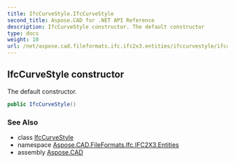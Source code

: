 ```yaml
---
title: IfcCurveStyle.IfcCurveStyle
second_title: Aspose.CAD for .NET API Reference
description: IfcCurveStyle constructor. The default constructor
type: docs
weight: 10
url: /net/aspose.cad.fileformats.ifc.ifc2x3.entities/ifccurvestyle/ifccurvestyle/
---
```

## IfcCurveStyle constructor

The default constructor.

```csharp
public IfcCurveStyle()
```

### See Also

* class [IfcCurveStyle](../)
* namespace [Aspose.CAD.FileFormats.Ifc.IFC2X3.Entities](../../ifccurvestyle/)
* assembly [Aspose.CAD](../../../)


